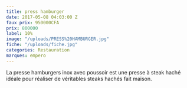 ```yaml
---
title: press hamburger
date: 2017-05-08 04:03:00 Z
faux prix: 950000CFA
prix: 800000
label: 10%
image: "/uploads/PRESS%20HAMBURGER.jpg"
fiche: "/uploads/fiche.jpg"
categories: Restauration
marques: empero
---
```


La presse hamburgers inox avec poussoir est une presse à steak haché idéale pour réaliser de véritables steaks hachés fait maison.